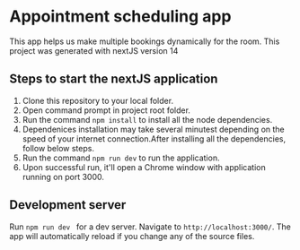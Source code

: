 # Appointment scheduling app 
This app helps us make multiple bookings dynamically for the room.
This project was generated with nextJS version 14

## Steps to start the nextJS application
1. Clone this repository to your local folder.
2. Open command prompt in project root folder.
3. Run the command `npm install` to install all the node dependencies.
4. Dependenices installation may take several minutest depending on the speed of your internet connection.After installing all the dependencies, follow below steps.
5. Run the command `npm run dev` to run the application.
6. Upon successful run, it'll open a Chrome window with application running on port 3000.

## Development server
Run `npm run dev ` for a dev server. Navigate to `http://localhost:3000/`. The app will automatically reload if you change any of the source files.
